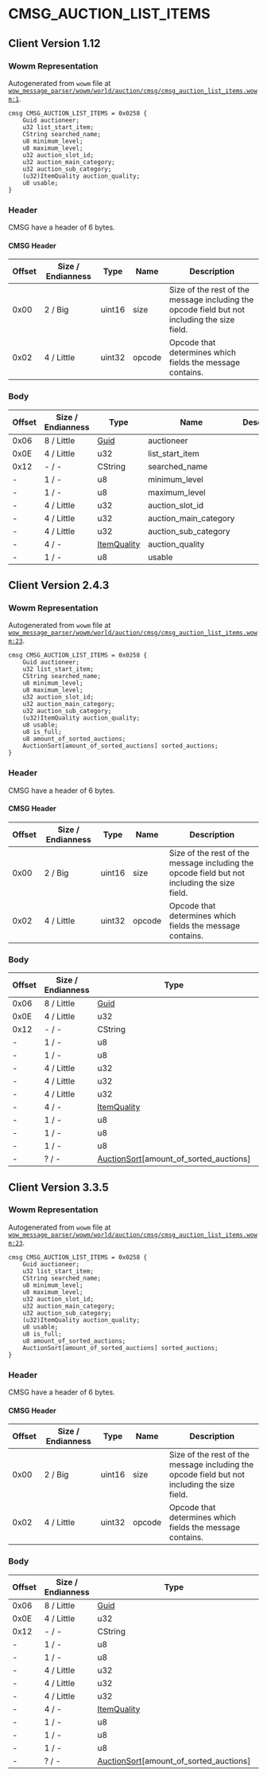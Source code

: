 # CMSG_AUCTION_LIST_ITEMS

## Client Version 1.12

### Wowm Representation

Autogenerated from `wowm` file at [`wow_message_parser/wowm/world/auction/cmsg/cmsg_auction_list_items.wowm:1`](https://github.com/gtker/wow_messages/tree/main/wow_message_parser/wowm/world/auction/cmsg/cmsg_auction_list_items.wowm#L1).
```rust,ignore
cmsg CMSG_AUCTION_LIST_ITEMS = 0x0258 {
    Guid auctioneer;
    u32 list_start_item;
    CString searched_name;
    u8 minimum_level;
    u8 maximum_level;
    u32 auction_slot_id;
    u32 auction_main_category;
    u32 auction_sub_category;
    (u32)ItemQuality auction_quality;
    u8 usable;
}
```
### Header

CMSG have a header of 6 bytes.

#### CMSG Header

| Offset | Size / Endianness | Type   | Name   | Description |
| ------ | ----------------- | ------ | ------ | ----------- |
| 0x00   | 2 / Big           | uint16 | size   | Size of the rest of the message including the opcode field but not including the size field.|
| 0x02   | 4 / Little        | uint32 | opcode | Opcode that determines which fields the message contains.|

### Body

| Offset | Size / Endianness | Type | Name | Description | Comment |
| ------ | ----------------- | ---- | ---- | ----------- | ------- |
| 0x06 | 8 / Little | [Guid](../spec/packed-guid.md) | auctioneer |  |  |
| 0x0E | 4 / Little | u32 | list_start_item |  |  |
| 0x12 | - / - | CString | searched_name |  |  |
| - | 1 / - | u8 | minimum_level |  |  |
| - | 1 / - | u8 | maximum_level |  |  |
| - | 4 / Little | u32 | auction_slot_id |  |  |
| - | 4 / Little | u32 | auction_main_category |  |  |
| - | 4 / Little | u32 | auction_sub_category |  |  |
| - | 4 / - | [ItemQuality](itemquality.md) | auction_quality |  |  |
| - | 1 / - | u8 | usable |  |  |

## Client Version 2.4.3

### Wowm Representation

Autogenerated from `wowm` file at [`wow_message_parser/wowm/world/auction/cmsg/cmsg_auction_list_items.wowm:23`](https://github.com/gtker/wow_messages/tree/main/wow_message_parser/wowm/world/auction/cmsg/cmsg_auction_list_items.wowm#L23).
```rust,ignore
cmsg CMSG_AUCTION_LIST_ITEMS = 0x0258 {
    Guid auctioneer;
    u32 list_start_item;
    CString searched_name;
    u8 minimum_level;
    u8 maximum_level;
    u32 auction_slot_id;
    u32 auction_main_category;
    u32 auction_sub_category;
    (u32)ItemQuality auction_quality;
    u8 usable;
    u8 is_full;
    u8 amount_of_sorted_auctions;
    AuctionSort[amount_of_sorted_auctions] sorted_auctions;
}
```
### Header

CMSG have a header of 6 bytes.

#### CMSG Header

| Offset | Size / Endianness | Type   | Name   | Description |
| ------ | ----------------- | ------ | ------ | ----------- |
| 0x00   | 2 / Big           | uint16 | size   | Size of the rest of the message including the opcode field but not including the size field.|
| 0x02   | 4 / Little        | uint32 | opcode | Opcode that determines which fields the message contains.|

### Body

| Offset | Size / Endianness | Type | Name | Description | Comment |
| ------ | ----------------- | ---- | ---- | ----------- | ------- |
| 0x06 | 8 / Little | [Guid](../spec/packed-guid.md) | auctioneer |  |  |
| 0x0E | 4 / Little | u32 | list_start_item |  |  |
| 0x12 | - / - | CString | searched_name |  |  |
| - | 1 / - | u8 | minimum_level |  |  |
| - | 1 / - | u8 | maximum_level |  |  |
| - | 4 / Little | u32 | auction_slot_id |  |  |
| - | 4 / Little | u32 | auction_main_category |  |  |
| - | 4 / Little | u32 | auction_sub_category |  |  |
| - | 4 / - | [ItemQuality](itemquality.md) | auction_quality |  |  |
| - | 1 / - | u8 | usable |  |  |
| - | 1 / - | u8 | is_full |  |  |
| - | 1 / - | u8 | amount_of_sorted_auctions |  |  |
| - | ? / - | [AuctionSort](auctionsort.md)[amount_of_sorted_auctions] | sorted_auctions |  |  |

## Client Version 3.3.5

### Wowm Representation

Autogenerated from `wowm` file at [`wow_message_parser/wowm/world/auction/cmsg/cmsg_auction_list_items.wowm:23`](https://github.com/gtker/wow_messages/tree/main/wow_message_parser/wowm/world/auction/cmsg/cmsg_auction_list_items.wowm#L23).
```rust,ignore
cmsg CMSG_AUCTION_LIST_ITEMS = 0x0258 {
    Guid auctioneer;
    u32 list_start_item;
    CString searched_name;
    u8 minimum_level;
    u8 maximum_level;
    u32 auction_slot_id;
    u32 auction_main_category;
    u32 auction_sub_category;
    (u32)ItemQuality auction_quality;
    u8 usable;
    u8 is_full;
    u8 amount_of_sorted_auctions;
    AuctionSort[amount_of_sorted_auctions] sorted_auctions;
}
```
### Header

CMSG have a header of 6 bytes.

#### CMSG Header

| Offset | Size / Endianness | Type   | Name   | Description |
| ------ | ----------------- | ------ | ------ | ----------- |
| 0x00   | 2 / Big           | uint16 | size   | Size of the rest of the message including the opcode field but not including the size field.|
| 0x02   | 4 / Little        | uint32 | opcode | Opcode that determines which fields the message contains.|

### Body

| Offset | Size / Endianness | Type | Name | Description | Comment |
| ------ | ----------------- | ---- | ---- | ----------- | ------- |
| 0x06 | 8 / Little | [Guid](../spec/packed-guid.md) | auctioneer |  |  |
| 0x0E | 4 / Little | u32 | list_start_item |  |  |
| 0x12 | - / - | CString | searched_name |  |  |
| - | 1 / - | u8 | minimum_level |  |  |
| - | 1 / - | u8 | maximum_level |  |  |
| - | 4 / Little | u32 | auction_slot_id |  |  |
| - | 4 / Little | u32 | auction_main_category |  |  |
| - | 4 / Little | u32 | auction_sub_category |  |  |
| - | 4 / - | [ItemQuality](itemquality.md) | auction_quality |  |  |
| - | 1 / - | u8 | usable |  |  |
| - | 1 / - | u8 | is_full |  |  |
| - | 1 / - | u8 | amount_of_sorted_auctions |  |  |
| - | ? / - | [AuctionSort](auctionsort.md)[amount_of_sorted_auctions] | sorted_auctions |  |  |

